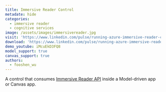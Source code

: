 ```yaml
---
title: Immersive Reader Control
metadate: hide
categories:
  - immersive reader
  - cognitive services
image: /assets/images/immersivereader.jpg
visit: 'https://www.linkedin.com/pulse/running-azure-immersive-reader-canvas-apps-fooshen-wu/'
download: 'https://www.linkedin.com/pulse/running-azure-immersive-reader-canvas-apps-fooshen-wu/'
demo_youtube: iMcuEkD3FQ8
model_support: true
canvas_support: true
authors:
  - fooshen_wu
---
```


A control that consumes <a target="_blank" href="https://azure.microsoft.com/en-us/services/cognitive-services/immersive-reader/">Immersive Reader API</a> inside a Model-driven app or Canvas app.
